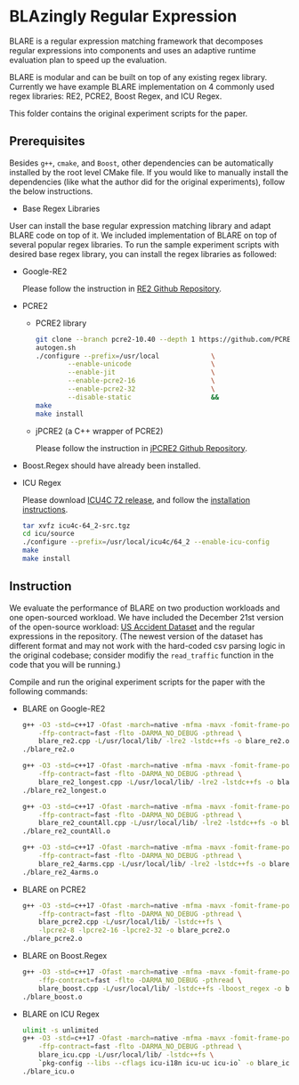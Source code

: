 # BLAzingly Regular Expression

BLARE is a regular expression matching framework that decomposes regular expressions into components and uses an adaptive runtime evaluation plan to speed up the evaluation.

BLARE is modular and can be built on top of any existing regex library. Currently we have example BLARE implementation on 4 commonly used regex libraries: RE2, PCRE2, Boost Regex, and ICU Regex.

This folder contains the original experiment scripts for the paper.

## Prerequisites

Besides `g++`, `cmake`, and `Boost`, other dependencies can be automatically installed by the root level CMake file. If you would like to manually install the dependencies (like what the author did for the original experiments), follow the below instructions.

- Base Regex Libraries
  
User can install the base regular expression matching library and adapt BLARE code on top of it. We included implementation of BLARE on top of several popular regex libraries. To run the sample experiment scripts with desired base regex library, you can install the regex libraries as followed:

- Google-RE2

    Please follow the instruction in [RE2 Github Repository](https://github.com/google/re2).

- PCRE2
  - PCRE2 library

    ```bash
    git clone --branch pcre2-10.40 --depth 1 https://github.com/PCRE2Project/pcre2
    autogen.sh
    ./configure --prefix=/usr/local             \
            --enable-unicode                    \
            --enable-jit                        \
            --enable-pcre2-16                   \
            --enable-pcre2-32                   \
            --disable-static                    &&
    make
    make install
    ```

  - jPCRE2 (a C++ wrapper of PCRE2)

    Please follow the instruction in [jPCRE2 Github Repository](https://github.com/jpcre2/jpcre2).

- Boost.Regex should have already been installed.
- ICU Regex
  
    Please download [ICU4C 72 release](https://github.com/unicode-org/icu/releases/tag/release-72-1), and follow the [installation instructions](https://unicode-org.github.io/icu/userguide/icu4c/build.html#how-to-build-and-install-on-unix).

    ```bash
    tar xvfz icu4c-64_2-src.tgz
    cd icu/source
    ./configure --prefix=/usr/local/icu4c/64_2 --enable-icu-config
    make
    make install
    ```

## Instruction

We evaluate the performance of BLARE on two production workloads and one open-sourced workload. We have included the December 21st version of the open-source workload: [US Accident Dataset](https://www.kaggle.com/datasets/sobhanmoosavi/us-accidents) and the regular expressions in the repository. (The newest version of the dataset has different format and may not work with the hard-coded csv parsing logic in the original codebase; consider modifiy the `read_traffic` function in the code that you will be running.)

Compile and run the original experiment scripts for the paper with the following commands:

- BLARE on Google-RE2
  
    ```bash
    g++ -O3 -std=c++17 -Ofast -march=native -mfma -mavx -fomit-frame-pointer \
        -ffp-contract=fast -flto -DARMA_NO_DEBUG -pthread \
        blare_re2.cpp -L/usr/local/lib/ -lre2 -lstdc++fs -o blare_re2.o
    ./blare_re2.o
    ```

    ```bash
    g++ -O3 -std=c++17 -Ofast -march=native -mfma -mavx -fomit-frame-pointer \
        -ffp-contract=fast -flto -DARMA_NO_DEBUG -pthread \
        blare_re2_longest.cpp -L/usr/local/lib/ -lre2 -lstdc++fs -o blare_re2_longest.o
    ./blare_re2_longest.o
    ```

    ```bash
    g++ -O3 -std=c++17 -Ofast -march=native -mfma -mavx -fomit-frame-pointer \
        -ffp-contract=fast -flto -DARMA_NO_DEBUG -pthread \
        blare_re2_countAll.cpp -L/usr/local/lib/ -lre2 -lstdc++fs -o blare_re2_countAll.o
    ./blare_re2_countAll.o
    ```

    ```bash
    g++ -O3 -std=c++17 -Ofast -march=native -mfma -mavx -fomit-frame-pointer \
        -ffp-contract=fast -flto -DARMA_NO_DEBUG -pthread \
        blare_re2_4arms.cpp -L/usr/local/lib/ -lre2 -lstdc++fs -o blare_re2_4arms.o
    ./blare_re2_4arms.o
    ```

- BLARE on PCRE2

    ```bash
    g++ -O3 -std=c++17 -Ofast -march=native -mfma -mavx -fomit-frame-pointer \
        -ffp-contract=fast -flto -DARMA_NO_DEBUG -pthread \
        blare_pcre2.cpp -L/usr/local/lib/ -lstdc++fs \
        -lpcre2-8 -lpcre2-16 -lpcre2-32 -o blare_pcre2.o
    ./blare_pcre2.o
    ```

- BLARE on Boost.Regex

    ```bash
    g++ -O3 -std=c++17 -Ofast -march=native -mfma -mavx -fomit-frame-pointer \
        -ffp-contract=fast -flto -DARMA_NO_DEBUG -pthread \
        blare_boost.cpp -L/usr/local/lib/ -lstdc++fs -lboost_regex -o blare_boost.o
    ./blare_boost.o
    ```

- BLARE on ICU Regex

    ```bash
    ulimit -s unlimited
    g++ -O3 -std=c++17 -Ofast -march=native -mfma -mavx -fomit-frame-pointer \
        -ffp-contract=fast -flto -DARMA_NO_DEBUG -pthread \
        blare_icu.cpp -L/usr/local/lib/ -lstdc++fs \
        `pkg-config --libs --cflags icu-i18n icu-uc icu-io` -o blare_icu.o
    ./blare_icu.o
    ```
